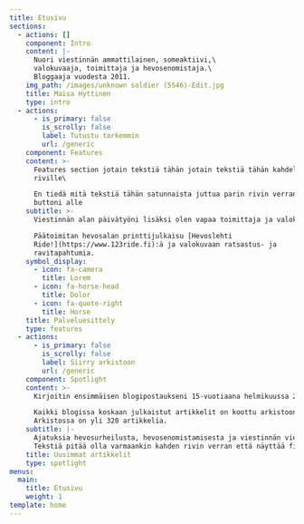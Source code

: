 ```yaml
---
title: Etusivu
sections:
  - actions: []
    component: Intro
    content: |-
      Nuori viestinnän ammattilainen, someaktiivi,\
      valokuvaaja, toimittaja ja hevosenomistaja.\
      Bloggaaja vuodesta 2011.
    img_path: /images/unknown soldier (5546)-Edit.jpg
    title: Maisa Hyttinen
    type: intro
  - actions:
      - is_primary: false
        is_scrolly: false
        label: Tutustu tarkemmin
        url: /generic
    component: Features
    content: >-
      Features section jotain tekstiä tähän jotain tekstiä tähän kahdelle
      riville\

      En tiedä mitä tekstiä tähän satunnaista juttua parin rivin verran ja ehkä
      buttoni alle
    subtitle: >-
      Viestinnän alan päivätyöni lisäksi olen vapaa toimittaja ja valokuvaaja.\

      Päätoimitan hevosalan printtijulkaisu [Hevoslehti
      Ride!](https://www.123ride.fi):ä ja valokuvaan ratsastus- ja
      ravitapahtumia.
    symbol_display:
      - icon: fa-camera
        title: Lorem
      - icon: fa-horse-head
        title: Dolor
      - icon: fa-quote-right
        title: Horse
    title: Palveluesittely
    type: features
  - actions:
      - is_primary: false
        is_scrolly: false
        label: Siirry arkistoon
        url: /generic
    component: Spotlight
    content: >-
      Kirjoitin ensimmäisen blogipostaukseni 15-vuotiaana helmikuussa 2011.\

      Kaikki blogissa koskaan julkaistut artikkelit on koottu arkistoon.
      Arkistossa on yli 320 artikkelia.
    subtitle: |-
      Ajatuksia hevosurheilusta, hevosenomistamisesta ja viestinnän vierestä.\
      Tekstiä pitää olla varmaankin kahden rivin verran että näyttää fiksulta.
    title: Uusimmat artikkelit
    type: spotlight
menus:
  main:
    title: Etusivu
    weight: 1
template: home
---
```


